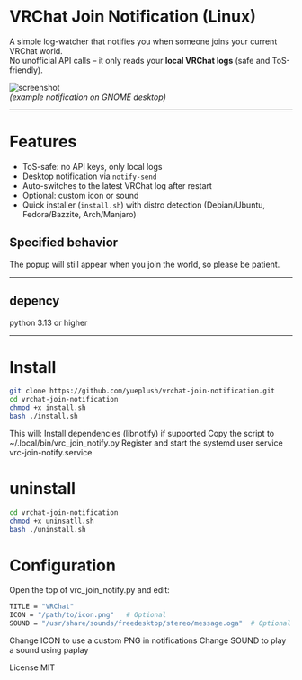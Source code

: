 # VRChat Join Notification (Linux)

A simple log-watcher that notifies you when someone joins your current VRChat world.  
No unofficial API calls – it only reads your **local VRChat logs** (safe and ToS-friendly).

![screenshot](https://raw.githubusercontent.com/yueplush/vrchat-join-notification/refs/heads/main/notify.png)  
*(example notification on GNOME desktop)*

---

# Features
- ToS-safe: no API keys, only local logs
- Desktop notification via `notify-send`
- Auto-switches to the latest VRChat log after restart
- Optional: custom icon or sound
- Quick installer (`install.sh`) with distro detection (Debian/Ubuntu, Fedora/Bazzite, Arch/Manjaro)

## Specified behavior
The popup will still appear when you join the world, so please be patient.

---
## depency
python 3.13 or higher

---

# Install

```bash
git clone https://github.com/yueplush/vrchat-join-notification.git
cd vrchat-join-notification
chmod +x install.sh
bash ./install.sh
```

This will:
Install dependencies (libnotify) if supported
Copy the script to ~/.local/bin/vrc_join_notify.py
Register and start the systemd user service vrc-join-notify.service

# uninstall

```bash
cd vrchat-join-notification
chmod +x uninsatll.sh
bash ./uninstall.sh
```

# Configuration

Open the top of vrc_join_notify.py and edit:
```bash
TITLE = "VRChat"
ICON = "/path/to/icon.png"   # Optional
SOUND = "/usr/share/sounds/freedesktop/stereo/message.oga"  # Optional
```
Change ICON to use a custom PNG in notifications
Change SOUND to play a sound using paplay

License
MIT




